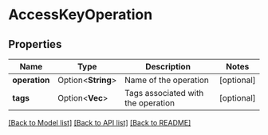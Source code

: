# AccessKeyOperation

## Properties

Name | Type | Description | Notes
------------ | ------------- | ------------- | -------------
**operation** | Option<**String**> | Name of the operation | [optional]
**tags** | Option<**Vec<String>**> | Tags associated with the operation | [optional]

[[Back to Model list]](../README.md#documentation-for-models) [[Back to API list]](../README.md#documentation-for-api-endpoints) [[Back to README]](../README.md)


